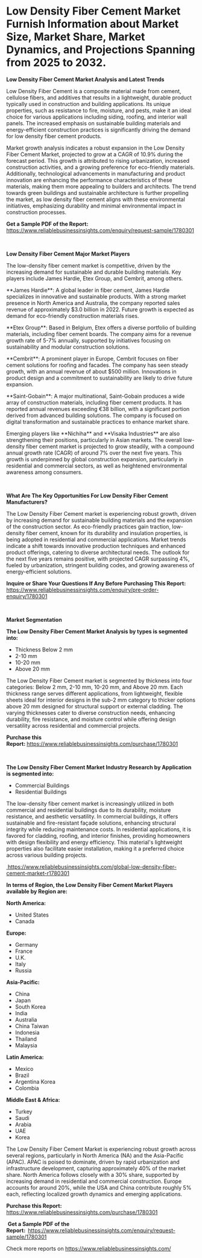 <p><h1>Low Density Fiber Cement Market Furnish Information about Market Size, Market Share, Market Dynamics, and Projections Spanning from 2025 to 2032.</h1></p><p><strong>Low Density Fiber Cement Market Analysis and Latest Trends</strong></p>
<p><p>Low Density Fiber Cement is a composite material made from cement, cellulose fibers, and additives that results in a lightweight, durable product typically used in construction and building applications. Its unique properties, such as resistance to fire, moisture, and pests, make it an ideal choice for various applications including siding, roofing, and interior wall panels. The increased emphasis on sustainable building materials and energy-efficient construction practices is significantly driving the demand for low density fiber cement products.</p><p>Market growth analysis indicates a robust expansion in the Low Density Fiber Cement Market, projected to grow at a CAGR of 10.9% during the forecast period. This growth is attributed to rising urbanization, increased construction activities, and a growing preference for eco-friendly materials. Additionally, technological advancements in manufacturing and product innovation are enhancing the performance characteristics of these materials, making them more appealing to builders and architects. The trend towards green buildings and sustainable architecture is further propelling the market, as low density fiber cement aligns with these environmental initiatives, emphasizing durability and minimal environmental impact in construction processes.</p></p>
<p><strong>Get a Sample PDF of the Report:&nbsp;</strong> <a href="https://www.reliablebusinessinsights.com/enquiry/request-sample/1780301?utm_campaign=3252&utm_medium=2&utm_source=Github&utm_content=ia&utm_term=25032025&utm_id=low-density-fiber-cement">https://www.reliablebusinessinsights.com/enquiry/request-sample/1780301</a></p>
<p>&nbsp;</p>
<p><strong>Low Density Fiber Cement Major Market Players</strong></p>
<p><p>The low-density fiber cement market is competitive, driven by the increasing demand for sustainable and durable building materials. Key players include James Hardie, Etex Group, and Cembrit, among others.</p><p>**James Hardie**: A global leader in fiber cement, James Hardie specializes in innovative and sustainable products. With a strong market presence in North America and Australia, the company reported sales revenue of approximately $3.0 billion in 2022. Future growth is expected as demand for eco-friendly construction materials rises.</p><p>**Etex Group**: Based in Belgium, Etex offers a diverse portfolio of building materials, including fiber cement boards. The company aims for a revenue growth rate of 5-7% annually, supported by initiatives focusing on sustainability and modular construction solutions.</p><p>**Cembrit**: A prominent player in Europe, Cembrit focuses on fiber cement solutions for roofing and facades. The company has seen steady growth, with an annual revenue of about $500 million. Innovations in product design and a commitment to sustainability are likely to drive future expansion.</p><p>**Saint-Gobain**: A major multinational, Saint-Gobain produces a wide array of construction materials, including fiber cement products. It has reported annual revenues exceeding €38 billion, with a significant portion derived from advanced building solutions. The company is focused on digital transformation and sustainable practices to enhance market share.</p><p>Emerging players like **Nichiha** and **Visaka Industries** are also strengthening their positions, particularly in Asian markets. The overall low-density fiber cement market is projected to grow steadily, with a compound annual growth rate (CAGR) of around 7% over the next five years. This growth is underpinned by global construction expansion, particularly in residential and commercial sectors, as well as heightened environmental awareness among consumers.</p></p>
<p>&nbsp;</p>
<p><strong>What Are The Key Opportunities For Low Density Fiber Cement Manufacturers?</strong></p>
<p><p>The Low Density Fiber Cement market is experiencing robust growth, driven by increasing demand for sustainable building materials and the expansion of the construction sector. As eco-friendly practices gain traction, low-density fiber cement, known for its durability and insulation properties, is being adopted in residential and commercial applications. Market trends indicate a shift towards innovative production techniques and enhanced product offerings, catering to diverse architectural needs. The outlook for the next five years remains positive, with projected CAGR surpassing 4%, fueled by urbanization, stringent building codes, and growing awareness of energy-efficient solutions.</p></p>
<p><strong>Inquire or Share Your Questions If Any Before Purchasing This Report:</strong> <a href="https://www.reliablebusinessinsights.com/enquiry/pre-order-enquiry/1780301?utm_campaign=3252&utm_medium=2&utm_source=Github&utm_content=ia&utm_term=25032025&utm_id=low-density-fiber-cement">https://www.reliablebusinessinsights.com/enquiry/pre-order-enquiry/1780301</a></p>
<p>&nbsp;</p>
<p><strong>Market Segmentation</strong></p>
<p><strong>The Low Density Fiber Cement Market Analysis by types is segmented into:</strong></p>
<p><ul><li>Thickness Below 2 mm</li><li>2-10 mm</li><li>10-20 mm</li><li>Above 20 mm</li></ul></p>
<p><p>The Low Density Fiber Cement market is segmented by thickness into four categories: Below 2 mm, 2-10 mm, 10-20 mm, and Above 20 mm. Each thickness range serves different applications, from lightweight, flexible sheets ideal for interior designs in the sub-2 mm category to thicker options above 20 mm designed for structural support or external cladding. The varying thicknesses cater to diverse construction needs, enhancing durability, fire resistance, and moisture control while offering design versatility across residential and commercial projects.</p></p>
<p><strong>Purchase this Report:&nbsp;</strong><a href="https://www.reliablebusinessinsights.com/purchase/1780301?utm_campaign=3252&utm_medium=2&utm_source=Github&utm_content=ia&utm_term=25032025&utm_id=low-density-fiber-cement">https://www.reliablebusinessinsights.com/purchase/1780301</a></p>
<p>&nbsp;</p>
<p><strong>The Low Density Fiber Cement Market Industry Research by Application is segmented into:</strong></p>
<p><ul><li>Commercial Buildings</li><li>Residential Buildings</li></ul></p>
<p><p>The low-density fiber cement market is increasingly utilized in both commercial and residential buildings due to its durability, moisture resistance, and aesthetic versatility. In commercial buildings, it offers sustainable and fire-resistant façade solutions, enhancing structural integrity while reducing maintenance costs. In residential applications, it is favored for cladding, roofing, and interior finishes, providing homeowners with design flexibility and energy efficiency. This material's lightweight properties also facilitate easier installation, making it a preferred choice across various building projects.</p></p>
<p><a href="https://www.reliablebusinessinsights.com/global-low-density-fiber-cement-market-r1780301?utm_campaign=3252&utm_medium=2&utm_source=Github&utm_content=ia&utm_term=25032025&utm_id=low-density-fiber-cement">&nbsp;https://www.reliablebusinessinsights.com/global-low-density-fiber-cement-market-r1780301</a></p>
<p><strong>In terms of Region, the Low Density Fiber Cement Market Players available by Region are:</strong></p>
<p>
    <p> <strong> North America: </strong>
        <ul>
            <li>United States</li>
            <li>Canada</li>
        </ul>
        </p> 
    <p> <strong> Europe: </strong>
        <ul>
            <li>Germany</li>
            <li>France</li>
            <li>U.K.</li>
            <li>Italy</li>
            <li>Russia</li>
        </ul>
        </p> 
    <p> <strong> Asia-Pacific: </strong>
        <ul>
            <li>China</li>
            <li>Japan</li>
            <li>South Korea</li>
            <li>India</li>
            <li>Australia</li>
            <li>China Taiwan</li>
            <li>Indonesia</li>
            <li>Thailand</li>
            <li>Malaysia</li>
        </ul>
        </p> 
    <p> <strong> Latin America: </strong>
        <ul>
            <li>Mexico</li>
            <li>Brazil</li>
            <li>Argentina Korea</li>
            <li>Colombia</li>
        </ul>
        </p> 
    <p> <strong> Middle East & Africa: </strong>
        <ul>
            <li>Turkey</li>
            <li>Saudi</li>
            <li>Arabia</li>
            <li>UAE</li>
            <li>Korea</li>
        </ul>
    </p>
    </p>
<p><p>The Low Density Fiber Cement Market is experiencing robust growth across several regions, particularly in North America (NA) and the Asia-Pacific (APAC). APAC is poised to dominate, driven by rapid urbanization and infrastructure development, capturing approximately 40% of the market share. North America follows closely with a 30% share, supported by increasing demand in residential and commercial construction. Europe accounts for around 20%, while the USA and China contribute roughly 5% each, reflecting localized growth dynamics and emerging applications.</p></p>
<p><strong>Purchase this Report: </strong><a href="https://www.reliablebusinessinsights.com/purchase/1780301?utm_campaign=3252&utm_medium=2&utm_source=Github&utm_content=ia&utm_term=25032025&utm_id=low-density-fiber-cement">https://www.reliablebusinessinsights.com/purchase/1780301</a></p>
<p>&nbsp;<strong>Get a Sample PDF of the Report:&nbsp;&nbsp;</strong><a href="https://www.reliablebusinessinsights.com/enquiry/request-sample/1780301?utm_campaign=3252&utm_medium=2&utm_source=Github&utm_content=ia&utm_term=25032025&utm_id=low-density-fiber-cement">https://www.reliablebusinessinsights.com/enquiry/request-sample/1780301</a></p>
<p><strong></strong></p>
<p>Check more reports on <a href="https://www.reliablebusinessinsights.com/?utm_campaign=3252&utm_medium=2&utm_source=Github&utm_content=ia&utm_term=25032025&utm_id=low-density-fiber-cement">https://www.reliablebusinessinsights.com/</a></p>